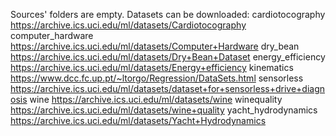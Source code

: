 Sources' folders are empty. Datasets can be downloaded: 
cardiotocography	https://archive.ics.uci.edu/ml/datasets/Cardiotocography
computer_hardware	https://archive.ics.uci.edu/ml/datasets/Computer+Hardware
dry_bean			https://archive.ics.uci.edu/ml/datasets/Dry+Bean+Dataset
energy_efficiency	https://archive.ics.uci.edu/ml/datasets/Energy+efficiency
kinematics			https://www.dcc.fc.up.pt/~ltorgo/Regression/DataSets.html
sensorless			https://archive.ics.uci.edu/ml/datasets/dataset+for+sensorless+drive+diagnosis
wine				https://archive.ics.uci.edu/ml/datasets/wine
winequality			https://archive.ics.uci.edu/ml/datasets/wine+quality
yacht_hydrodynamics	https://archive.ics.uci.edu/ml/datasets/Yacht+Hydrodynamics